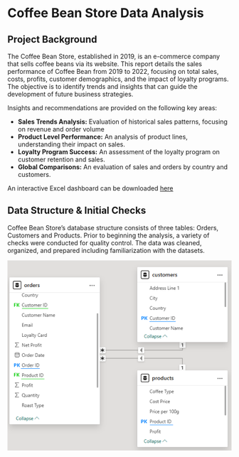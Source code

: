 # Coffee Bean Store Data Analysis

## Project Background
The Coffee Bean Store, established in 2019, is an e-commerce company that sells coffee beans via its website. This report details the sales performance of Coffee Bean from 2019 to 2022, focusing on total sales, costs, profits, customer demographics, and the impact of loyalty programs. The objective is to identify trends and insights that can guide the development of future business strategies.

Insights and recommendations are provided on the following key areas:
- **Sales Trends Analysis:** Evaluation of historical sales patterns, focusing on revenue and order volume
- **Product Level Performance:** An analysis of product lines, understanding their impact on sales.
- **Loyalty Program Success:** An assessment of the loyalty program on customer retention and sales.
- **Global Comparisons:** An evaluation of sales and orders by country and customers.

An interactive Excel dashboard can be downloaded [here](data-analysis/coffee-bean-store-data-analysis.xlsx)

## Data Structure & Initial Checks
Coffee Bean Store’s database structure consists of three tables: Orders, Customers and Products. Prior to beginning the analysis, a variety of checks were conducted for quality control. The data was cleaned, organized, and prepared including familiarization with the datasets. 

![Image Alt](images/coffee-bean-store-erd.png)


